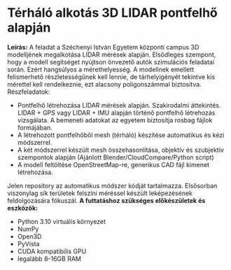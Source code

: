 # Térháló alkotás 3D LIDAR pontfelhő alapján

**Leírás:**
A feladat a Széchenyi István Egyetem központi campus 3D modelljének megalkotása LIDAR mérések alapján. Elsődleges szempont, hogy a modell segítséget nyújtson önvezető autók szimulációs feladatai során. Ezért hangsúlyos a mérethelyesség. A modellnek emellett felismerhető részletességűnek kell lennie, de tárhelyigényét tekintve kis mérettel kell rendelkeznie, ezt alacsony poligonszámmal biztosítva.
Részfeladatok:
- Pontfelhő létrehozása LIDAR mérések alapján. Szakirodalmi áttekintés. LIDAR + GPS vagy LIDAR + IMU alapján történő pontfelhő létrehozás vizsgálata. A bemeneti adatokat az egyetem biztosítja rosbag fájlok formájában.
- A létrehozott pontfelhőből mesh (térháló) készítése automatikus és kézi módszerrel.
- A két módszerrel készült mesh összehasonlítása, objektív és szubjektív szempontok alapján (Ajánlott Blender/CloudCompare/Python script)
- A modell feltöltése OpenStreetMap-re, generikus CAD fájl kimenet létrehozása.

Jelen repository az automatikus módszer kódját tartalmazza. Elsősorban viszonylag sík területek felszíni méréssel készült leképezésének feldolgozására fókuszál.
**A futtatáshoz szükséges előkészületek és eszközök:**
- Python 3.10 virtuális környezet
- NumPy
- Open3D
- PyVista
- CUDA kompatibilis GPU
- legalább 8-16GB RAM
